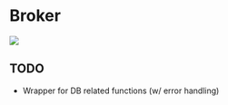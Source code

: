 # Broker
![](https://github.com/khazit/Broker/workflows/CI%20Pipeline/badge.svg)

## TODO

  * Wrapper for DB related functions (w/ error handling)
